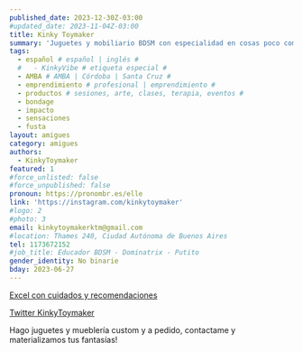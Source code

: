 ```yaml
---
published_date: 2023-12-30Z-03:00
#updated_date: 2023-11-04Z-03:00
title: Kinky Toymaker
summary: 'Juguetes y mobiliario BDSM con especialidad en cosas poco comunes, que no se consiguen y orientadas a optimizar espacio'
tags:
  - español # español | inglés #
  #   - KinkyVibe # etiqueta especial #
  - AMBA # AMBA | Córdoba | Santa Cruz #
  - emprendimiento # profesional | emprendimiento #
  - productos # sesiones, arte, clases, terapia, eventos #
  - bondage
  - impacto
  - sensaciones
  - fusta
layout: amigues
category: amigues
authors:
  - KinkyToymaker
featured: 1
#force_unlisted: false
#force_unpublished: false
pronoun: https://pronombr.es/elle
link: 'https://instagram.com/kinkytoymaker'
#logo: 2
#photo: 3
email: kinkytoymakerktm@gmail.com
#location: Thames 240, Ciudad Autónoma de Buenos Aires
tel: 1173672152
#job_title: Educador BDSM - Dominatrix - Putito
gender_identity: No binarie
bday: 2023-06-27
---
```


[Excel con cuidados y recomendaciones](https://docs.google.com/spreadsheets/d/1DJltfTt-3XC00VDnHquabkad-w2R2RMwG0ONn7u_L9Y/edit?usp=drivesdk)

[Twitter KinkyToymaker](https://twitter.com/KinkyToymaker)

Hago juguetes y mueblería custom y a pedido, contactame y materializamos  tus fantasías!

